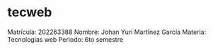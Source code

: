 # tecweb
Matrícula: 202263388
Nombre: Johan Yuri Martínez García 
Materia: Tecnologías web
Periodo: 6to semestre
